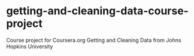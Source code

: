 # getting-and-cleaning-data-course-project
Course project for Coursera.org Getting and Cleaning Data from Johns Hopkins University
